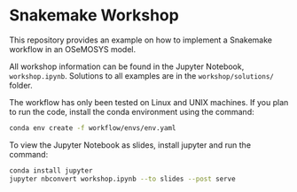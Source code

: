 # Snakemake Workshop

This repository provides an example on how to implement a Snakemake workflow 
in an OSeMOSYS model. 

All workshop information can be found in the Jupyter Notebook, `workshop.ipynb`. 
Solutions to all examples are in the `workshop/solutions/` folder. 

The workflow has only been tested on Linux and UNIX machines. If you plan to 
run the code, install the conda environment using the command:

```bash
conda env create -f workflow/envs/env.yaml 
```

To view the Jupyter Notebook as slides, install jupyter and run the command:

```bash 
conda install jupyter
jupyter nbconvert workshop.ipynb --to slides --post serve
```
